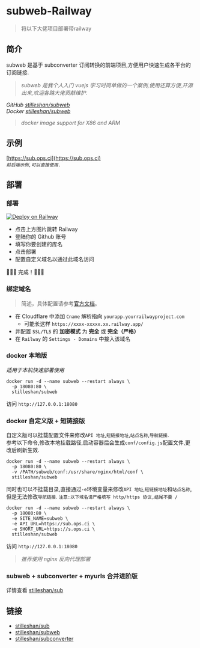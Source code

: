 # subweb-Railway
> 将以下大佬项目部署带railway

## 简介
subweb 是基于 subconverter 订阅转换的前端项目,方便用户快速生成各平台的订阅链接.

> *subweb 是我个人入门 vuejs 学习时简单做的一个案例,使用还算方便,开源出来,欢迎各路大佬贡献维护.*

*GitHub [stilleshan/subweb](https://github.com/stilleshan/subweb)  
Docker [stilleshan/subweb](https://hub.docker.com/r/stilleshan/subweb)*
> *docker image support for X86 and ARM*

## 示例
[https://sub.ops.ci](https://sub.ops.ci)  
*`前后端示例,可以直接使用.`*

## 部署


### 部署

[![Deploy on Railway](https://railway.app/button.svg)](https://railway.app/new/template/0Z9eSC?referralCode=LKqerK)

- 点击上方图片跳转 Railway
- 登陆你的 Github 账号
- 填写你要创建的库名  
- 点击部署
- 配置自定义域名以通过此域名访问

🎉🎉🎉 完成！🎉🎉🎉

### 绑定域名
> 简述，具体配置请参考[官方文档](https://docs.railway.app/deploy/exposing-your-app#lets-encrypt-ssl-certificates)。

- 在 Cloudflare 中添加 `Cname` 解析指向 `yourapp.yourrailwayproject.com` 
    - 可能长这样 `https://xxxx-xxxxx.xx.railway.app/`
- 并配置 `SSL/TLS` 的 **加密模式** 为 **完全** 或 **完全（严格）**
- 在 `Railway` 的 `Settings - Domains` 中接入该域名


### docker 本地版
*适用于本机快速部署使用*
```shell
docker run -d --name subweb --restart always \
  -p 18080:80 \
  stilleshan/subweb
```

访问 `http://127.0.0.1:18080`

### docker 自定义版 + 短链接版
自定义版可以挂载配置文件来修改`API 地址`,`短链接地址`,`站点名称`,`导航链接`.  
参考以下命令,修改本地挂载路径,启动容器后会生成`conf/config.js`配置文件,更改后刷新生效.

```shell
docker run -d --name subweb --restart always \
  -p 18080:80 \
  -v /PATH/subweb/conf:/usr/share/nginx/html/conf \
  stilleshan/subweb
```

同时也可以不挂载目录,直接通过`-e`环境变量来修改`API 地址`,`短链接地址`和`站点名称`,但是无法修改`导航链接`.
`注意:以下域名请严格填写 http/https 协议,结尾不要 /`
```shell
docker run -d --name subweb --restart always \
  -p 18080:80 \
  -e SITE_NAME=subweb \
  -e API_URL=https://sub.ops.ci \
  -e SHORT_URL=https://s.ops.ci \
  stilleshan/subweb
```

访问 `http://127.0.0.1:18080`  
> *推荐使用 nginx 反向代理部署*

### subweb + subconverter + myurls 合并进阶版
详情查看 [stilleshan/sub](https://github.com/stilleshan/dockerfiles/tree/main/sub)

## 链接
- [stilleshan/sub](https://github.com/stilleshan/dockerfiles/tree/main/sub)
- [stilleshan/subweb](https://github.com/stilleshan/subweb)
- [stilleshan/subconverter](https://github.com/stilleshan/subconverter)
